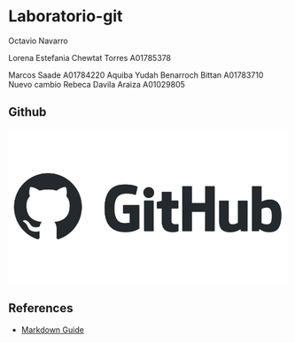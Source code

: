# Laboratorio-git


Octavio Navarro

Lorena Estefania Chewtat Torres A01785378

Marcos Saade A01784220
Aquiba Yudah Benarroch Bittan A01783710 Nuevo cambio
Rebeca Davila Araiza A01029805

## Github

![Github logo](/images/github-logo.png)

## References

- [Markdown Guide](https://www.markdownguide.org/)